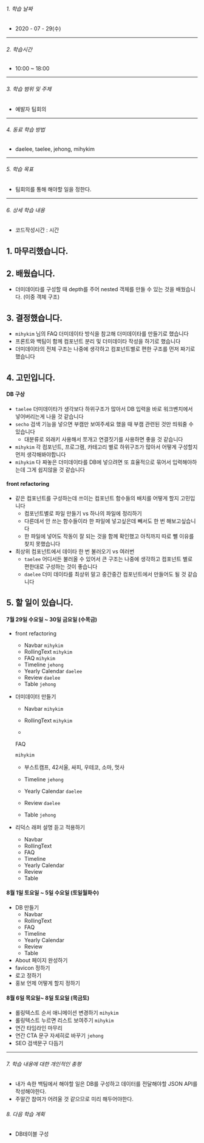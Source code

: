 

###### 1. 학습 날짜

- 2020 - 07 - 29(수)

---

###### 2. 학습시간

- 10:00 ~ 18:00

---

###### 3. 학습 범위 및 주제

- 예발자 팀회의

---

###### 4. 동료 학습 방법 

- daelee, taelee, jehong, mihykim

---

###### 5. 학습 목표 

- 팀회의를 통해 해야할 일을 정한다.

---

###### 6. 상세 학습 내용

- 코드작성시간 :  시간

## 1. 마무리했습니다.

## 2. 배웠습니다.

- 더미데이타를 구성할 때 depth를 주어 nested 객체를 만들 수 있는 것을 배웠습니다. (이중 객체 구조)

## 3. 결정했습니다.

- `mihykim` 님의 FAQ 더미데이타 방식을 참고해 더미데이타를 만들기로 했습니다
- 프론트와 백팀이 함께 컴포넌트 분리 및 더미데이타 작성을 하기로 했습니다
- 더미데이타의 전체 구조는 나중에 생각하고 컴포넌트별로 편한 구조를 먼저 짜기로 했습니다

## 4. 고민입니다.

#### DB 구상

- `taelee` 더미데이타가 생각보다 하위구조가 많아서 DB 입력을 바로 워크벤치에서 넣어버리는게 나을 것 같습니다
- `secho` 검색 기능을 넣으면 부캠만 보여주세요 했을 때 부캠 관련된 것만 띄워줄 수 있습니다
  - 대분류로 외래키 사용해서 쪼개고 연결짓기를 사용하면 좋을 것 같습니다
- `mihykim` 각 컴포넌트, 프로그램, 카테고리 별로 하위구조가 많아서 어떻게 구성할지 먼저 생각해봐야합니다
- `mihykim` 다 짜놓은 더미데이타를 DB에 넣으려면 또 효율적으로 묶어서 입력해야하는데 그게 쉽지않을 것 같습니다

#### front refactoring

- 같은 컴포넌트를 구성하는데 쓰이는 컴포넌트 함수들의 배치를 어떻게 할지 고민입니다
  - 컴포넌트별로 파일 만들기 vs 하나의 파일에 정리하기
  - 다른데서 안 쓰는 함수들이라 한 파일에 넣고싶은데 빼서도 한 번 해보고싶습니다
  - 한 파일에 넣어도 작동이 잘 되는 것을 함께 확인했고 아직까지 따로 뺄 이유를 찾지 못했습니다
- 최상위 컴포넌트에서 데이타 한 번 불러오기 vs 여러번
  - `taelee` 어디서든 불러올 수 있어서 큰 구조는 나중에 생각하고 컴포넌트 별로 편한대로 구성하는 것이 좋습니다
  - `daelee` 더미 데이타를 최상위 말고 중간중간 컴포넌트에서 만들어도 될 것 같습니다

## 5. 할 일이 있습니다.

#### 7월 29일 수요일 ~ 30일 금요일 (수목금)

- front refactoring

  -  Navbar `mihykim`
  -  RollingText `mihykim`
  -  FAQ `mihykim`
  -  Timeline `jehong`
  -  Yearly Calendar `daelee`
  -  Review `daelee`
  -  Table `jehong`

- 더미데이터 만들기

  -  Navbar `mihykim`

  -  RollingText `mihykim`

  - 

     

    FAQ

     

    ```
    mihykim
    ```

    - 부스트캠프, 42서울, 싸피, 우테코, 소마, 멋사

  -  Timeline `jehong`

  -  Yearly Calendar `daelee`

  -  Review `daelee`

  -  Table `jehong`

- 리덕스 래퍼 설명 듣고 적용하기

  -  Navbar
  -  RollingText
  -  FAQ
  -  Timeline
  -  Yearly Calendar
  -  Review
  -  Table

#### 8월 1일 토요일 ~ 5일 수요일 (토일월화수)

- DB 만들기
  -  Navbar
  -  RollingText
  -  FAQ
  -  Timeline
  -  Yearly Calendar
  -  Review
  -  Table
-  About 페이지 완성하기
-  favicon 정하기
-  로고 정하기
-  홍보 언제 어떻게 할지 정하기

#### 8월 6일 목요일~ 8일 토요일 (목금토)

-  롤링텍스트 순서 애니메이션 변경하기 `mihykim`
-  롤링텍스트 누르면 리스트 보여주기 `mihykim`
-  연간 타임라인 마무리
-  연간 CTA 문구 자세히로 바꾸기 `jehong`
-  SEO 검색문구 다듬기

---

###### 7. 학습 내용에 대한 개인적인 총평

- 내가 속한 백팀에서 해야할 일은 DB를 구성하고 데이터를 전달해야할 JSON API를 작성해야한다.
- 주말간 참여가 어려울 것 같으므로 미리 해두어야한다.

###### 8. 다음 학습 계획

- DB테이블 구성